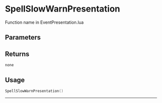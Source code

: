# SpellSlowWarnPresentation

Function name in EventPresentation.lua

## Parameters

## Returns

`none`

## Usage

```lua
SpellSlowWarnPresentation()
```

---
